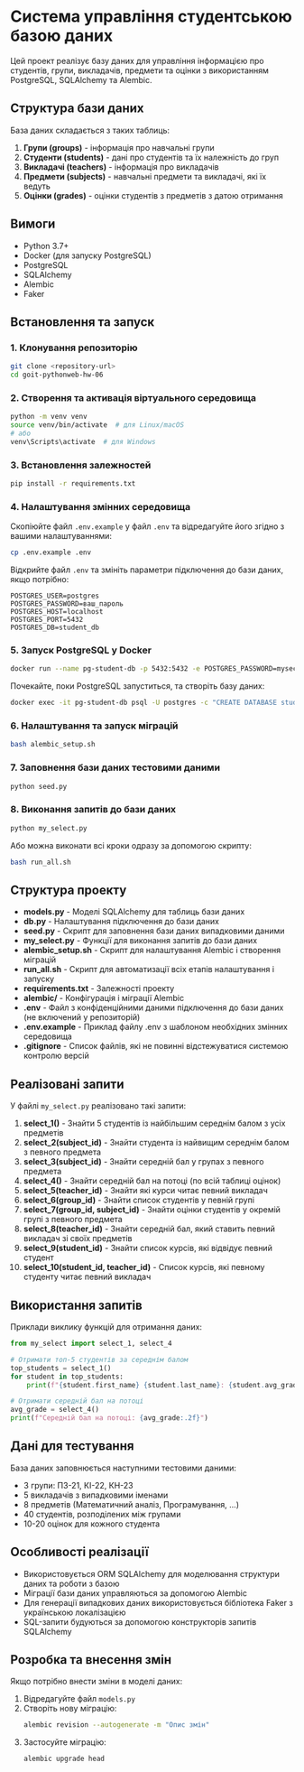 # Система управління студентською базою даних

Цей проект реалізує базу даних для управління інформацією про студентів, групи, викладачів, предмети та оцінки з використанням PostgreSQL, SQLAlchemy та Alembic.

## Структура бази даних

База даних складається з таких таблиць:

1. **Групи (groups)** - інформація про навчальні групи
2. **Студенти (students)** - дані про студентів та їх належність до груп
3. **Викладачі (teachers)** - інформація про викладачів
4. **Предмети (subjects)** - навчальні предмети та викладачі, які їх ведуть
5. **Оцінки (grades)** - оцінки студентів з предметів з датою отримання

## Вимоги

- Python 3.7+
- Docker (для запуску PostgreSQL)
- PostgreSQL
- SQLAlchemy
- Alembic
- Faker

## Встановлення та запуск

### 1. Клонування репозиторію

```bash
git clone <repository-url>
cd goit-pythonweb-hw-06
```

### 2. Створення та активація віртуального середовища

```bash
python -m venv venv
source venv/bin/activate  # для Linux/macOS
# або
venv\Scripts\activate  # для Windows
```

### 3. Встановлення залежностей

```bash
pip install -r requirements.txt
```

### 4. Налаштування змінних середовища

Скопіюйте файл `.env.example` у файл `.env` та відредагуйте його згідно з вашими налаштуваннями:

```bash
cp .env.example .env
```

Відкрийте файл `.env` та змініть параметри підключення до бази даних, якщо потрібно:

```
POSTGRES_USER=postgres
POSTGRES_PASSWORD=ваш_пароль
POSTGRES_HOST=localhost
POSTGRES_PORT=5432
POSTGRES_DB=student_db
```

### 5. Запуск PostgreSQL у Docker

```bash
docker run --name pg-student-db -p 5432:5432 -e POSTGRES_PASSWORD=mysecretpassword -d postgres
```

Почекайте, поки PostgreSQL запуститься, та створіть базу даних:

```bash
docker exec -it pg-student-db psql -U postgres -c "CREATE DATABASE student_db"
```

### 6. Налаштування та запуск міграцій

```bash
bash alembic_setup.sh
```

### 7. Заповнення бази даних тестовими даними

```bash
python seed.py
```

### 8. Виконання запитів до бази даних

```bash
python my_select.py
```

Або можна виконати всі кроки одразу за допомогою скрипту:

```bash
bash run_all.sh
```

## Структура проекту

- **models.py** - Моделі SQLAlchemy для таблиць бази даних
- **db.py** - Налаштування підключення до бази даних
- **seed.py** - Скрипт для заповнення бази даних випадковими даними
- **my_select.py** - Функції для виконання запитів до бази даних
- **alembic_setup.sh** - Скрипт для налаштування Alembic і створення міграцій
- **run_all.sh** - Скрипт для автоматизації всіх етапів налаштування і запуску
- **requirements.txt** - Залежності проекту
- **alembic/** - Конфігурація і міграції Alembic
- **.env** - Файл з конфіденційними даними підключення до бази даних (не включений у репозиторій)
- **.env.example** - Приклад файлу .env з шаблоном необхідних змінних середовища
- **.gitignore** - Список файлів, які не повинні відстежуватися системою контролю версій

## Реалізовані запити

У файлі `my_select.py` реалізовано такі запити:

1. **select_1()** - Знайти 5 студентів із найбільшим середнім балом з усіх предметів
2. **select_2(subject_id)** - Знайти студента із найвищим середнім балом з певного предмета
3. **select_3(subject_id)** - Знайти середній бал у групах з певного предмета
4. **select_4()** - Знайти середній бал на потоці (по всій таблиці оцінок)
5. **select_5(teacher_id)** - Знайти які курси читає певний викладач
6. **select_6(group_id)** - Знайти список студентів у певній групі
7. **select_7(group_id, subject_id)** - Знайти оцінки студентів у окремій групі з певного предмета
8. **select_8(teacher_id)** - Знайти середній бал, який ставить певний викладач зі своїх предметів
9. **select_9(student_id)** - Знайти список курсів, які відвідує певний студент
10. **select_10(student_id, teacher_id)** - Список курсів, які певному студенту читає певний викладач

## Використання запитів

Приклади виклику функцій для отримання даних:

```python
from my_select import select_1, select_4

# Отримати топ-5 студентів за середнім балом
top_students = select_1()
for student in top_students:
    print(f"{student.first_name} {student.last_name}: {student.avg_grade:.2f}")

# Отримати середній бал на потоці
avg_grade = select_4()
print(f"Середній бал на потоці: {avg_grade:.2f}")
```

## Дані для тестування

База даних заповнюється наступними тестовими даними:
- 3 групи: ПЗ-21, КІ-22, КН-23
- 5 викладачів з випадковими іменами
- 8 предметів (Математичний аналіз, Програмування, ...)
- 40 студентів, розподілених між групами
- 10-20 оцінок для кожного студента

## Особливості реалізації

- Використовується ORM SQLAlchemy для моделювання структури даних та роботи з базою
- Міграції бази даних управляються за допомогою Alembic
- Для генерації випадкових даних використовується бібліотека Faker з українською локалізацією
- SQL-запити будуються за допомогою конструкторів запитів SQLAlchemy

## Розробка та внесення змін

Якщо потрібно внести зміни в моделі даних:

1. Відредагуйте файл `models.py`
2. Створіть нову міграцію:
   ```bash
   alembic revision --autogenerate -m "Опис змін"
   ```
3. Застосуйте міграцію:
   ```bash
   alembic upgrade head
   ```